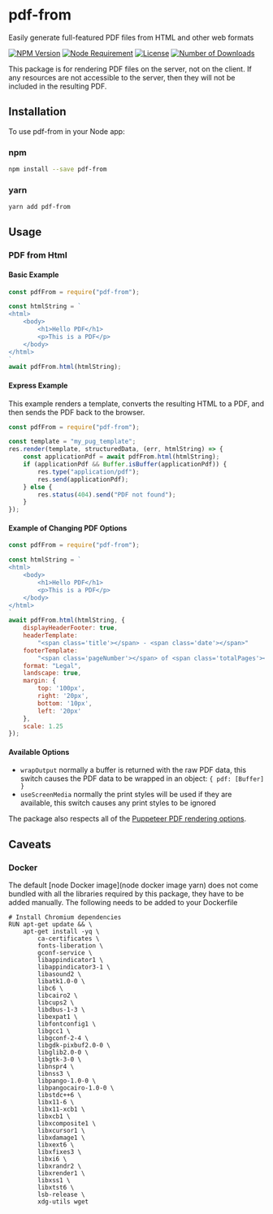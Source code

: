 # pdf-from

Easily generate full-featured PDF files from HTML and other web formats

<!-- [START badges] -->
[![NPM Version](https://img.shields.io/npm/v/pdf-from.svg)](https://www.npmjs.com/package/pdf-from)
[![Node Requirement](https://img.shields.io/node/v/pdf-from.svg)](https://www.npmjs.com/package/pdf-from)
[![License](https://img.shields.io/npm/l/pdf-from.svg)](https://github.com/skiplist-eng/pdf-from/blob/master/LICENSE)
[![Number of Downloads](https://img.shields.io/npm/dm/pdf-from.svg)](https://www.npmjs.com/package/pdf-from) 
<!-- [END badges] -->

This package is for rendering PDF files on the server, not on the client. If any resources are not accessible to the server, then they will not be included in the resulting PDF.

## Installation  

To use pdf-from in your Node app:  

### npm

```bash
npm install --save pdf-from
```

### yarn

```bash
yarn add pdf-from
```

## Usage

### PDF from Html

#### Basic Example

```js
const pdfFrom = require("pdf-from");

const htmlString = `
<html>
    <body>
        <h1>Hello PDF</h1>
        <p>This is a PDF</p>
    </body>
</html>
`
await pdfFrom.html(htmlString);
```

#### Express Example

This example renders a template, converts the resulting HTML to a PDF, and then sends the PDF back to the browser.

```js
const pdfFrom = require("pdf-from");

const template = "my_pug_template";
res.render(template, structuredData, (err, htmlString) => {
    const applicationPdf = await pdfFrom.html(htmlString);
    if (applicationPdf && Buffer.isBuffer(applicationPdf)) {
        res.type("application/pdf");
        res.send(applicationPdf);
    } else {
        res.status(404).send("PDF not found");
    }
});
```

#### Example of Changing PDF Options

```js
const pdfFrom = require("pdf-from");

const htmlString = `
<html>
    <body>
        <h1>Hello PDF</h1>
        <p>This is a PDF</p>
    </body>
</html>
`
await pdfFrom.html(htmlString, {
    displayHeaderFooter: true,
    headerTemplate:
        "<span class='title'></span> - <span class='date'></span>"
    footerTemplate:
        "<span class='pageNumber'></span> of <span class='totalPages'></span>",
    format: "Legal",
    landscape: true,
    margin: {
        top: '100px',
        right: '20px',
        bottom: '10px',
        left: '20px'
    },
    scale: 1.25
});
```

#### Available Options

- `wrapOutput` normally a buffer is returned with the raw PDF data, this switch causes the PDF data to be wrapped in an object: `{ pdf: [Buffer] }`
- `useScreenMedia` normally the print styles will be used if they are available, this switch causes any print styles to be ignored

The package also respects all of the [Puppeteer PDF rendering options](https://pptr.dev/#?product=Puppeteer&version=v1.5.0&show=api-pagepdfoptions).

## Caveats

### Docker

The default [node Docker image](node docker image yarn) does not come bundled with all the libraries required by this package, they have to be added manually. The following needs to be added to your Dockerfile

```docker
# Install Chromium dependencies
RUN apt-get update && \
    apt-get install -yq \
        ca-certificates \
        fonts-liberation \
        gconf-service \
        libappindicator1 \
        libappindicator3-1 \
        libasound2 \
        libatk1.0-0 \
        libc6 \
        libcairo2 \
        libcups2 \
        libdbus-1-3 \
        libexpat1 \
        libfontconfig1 \
        libgcc1 \
        libgconf-2-4 \
        libgdk-pixbuf2.0-0 \
        libglib2.0-0 \
        libgtk-3-0 \
        libnspr4 \
        libnss3 \
        libpango-1.0-0 \
        libpangocairo-1.0-0 \
        libstdc++6 \
        libx11-6 \
        libx11-xcb1 \
        libxcb1 \
        libxcomposite1 \
        libxcursor1 \
        libxdamage1 \
        libxext6 \
        libxfixes3 \
        libxi6 \
        libxrandr2 \
        libxrender1 \
        libxss1 \
        libxtst6 \
        lsb-release \
        xdg-utils wget
```
